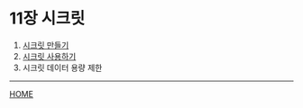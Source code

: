 # 11장 시크릿

1. [시크릿 만들기](./01.md)
2. [시크릿 사용하기](./02.md)
3. 시크릿 데이터 용량 제한

-----
[HOME](../README.md)
